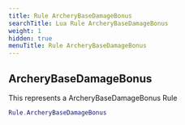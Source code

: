 ```yaml
---
title: Rule ArcheryBaseDamageBonus
searchTitle: Lua Rule ArcheryBaseDamageBonus
weight: 1
hidden: true
menuTitle: Rule ArcheryBaseDamageBonus
---
```

## ArcheryBaseDamageBonus

This represents a ArcheryBaseDamageBonus Rule
```lua
Rule.ArcheryBaseDamageBonus
```
